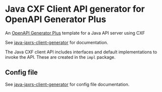 # Java CXF Client API generator for OpenAPI Generator Plus

An [OpenAPI Generator Plus](https://github.com/karlvr/openapi-generator-plus) template for a Java API server using CXF

See [java-jaxrs-client-generator](https://github.com/karlvr/openapi-generator-plus-generators/tree/master/packages/java-jaxrs-client) for documentation.

The Java CXF client API includes interfaces and default implementations to invoke the API. These are created
in the `impl` package.

## Config file

See [java-jaxrs-client-generator](https://github.com/karlvr/openapi-generator-plus-generators/tree/master/packages/java-jaxrs-client) for config file documentation.
